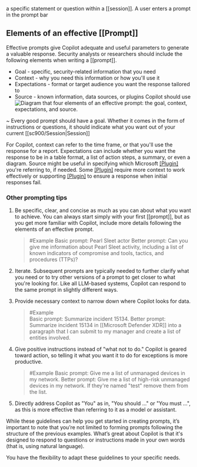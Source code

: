 a specific statement or question within a [[session]]. A user enters a prompt in the prompt bar
## Elements of an effective [[Prompt]]
Effective prompts give Copilot adequate and useful parameters to generate a valuable response. Security analysts or researchers should include the following elements when writing a [[prompt]].
- Goal - specific, security-related information that you need
- Context - why you need this information or how you'll use it
- Expectations - format or target audience you want the response tailored to
- Source - known information, data sources, or plugins Copilot should use![Diagram that four elements of an effective prompt: the goal, context, expectations, and source.](https://learn.microsoft.com/en-us/training/wwl-sci/security-copilot-getting-started/media/effective-prompts.png)

~ Every good prompt should have a goal. Whether it comes in the form of instructions or questions, it should indicate what you want out of your current [[sc900/Session|Session]]

For Copilot, context can refer to the time frame, or that you'll use the response for a report. Expectations can include whether you want the response to be in a table format, a list of action steps, a summary, or even a diagram. Source might be useful in specifying which Microsoft [[Plugin]](s) you're referring to, if needed. Some [[Plugin]](s) require more context to work effectively or supporting [[Plugin]](s) to ensure a response when initial responses fail.
### Other prompting tips
1. Be specific, clear, and concise as much as you can about what you want to achieve. You can always start simply with your first [[prompt]], but as you get more familiar with Copilot, include more details following the elements of an effective prompt.
	> #Example 
	> 	Basic prompt: Pearl Sleet actor
	> 	Better prompt: Can you give me information about Pearl Sleet activity, including a list of known indicators of compromise and tools, tactics, and procedures (TTPs)?

2. Iterate. Subsequent prompts are typically needed to further clarify what you need or to try other versions of a prompt to get closer to what you're looking for. Like all LLM-based systems, Copilot can respond to the same prompt in slightly different ways.
    
3. Provide necessary context to narrow down where Copilot looks for data.
    > #Example 	
    > 	Basic prompt: Summarize incident 15134.
    > 	Better prompt: Summarize incident 15134 in [[Microsoft Defender XDR]] into a paragraph that I can submit to my manager and create a list of entities involved.
    
4. Give positive instructions instead of "what not to do." Copilot is geared toward action, so telling it what you want it to do for exceptions is more productive.
    > #Example 
    > 	Basic prompt: Give me a list of unmanaged devices in my network.
    > 	Better prompt: Give me a list of high-risk unmanaged devices in my network. If they're named "test" remove them from the list.

5. Directly address Copilot as "You" as in, "You should ..." or "You must ...", as this is more effective than referring to it as a model or assistant.

While these guidelines can help you get started in creating prompts, it’s important to note that you’re not limited to forming prompts following the structure of the previous examples. What’s great about Copilot is that it's designed to respond to questions or instructions made in your own words (that is, using natural language).

You have the flexibility to adapt these guidelines to your specific needs.